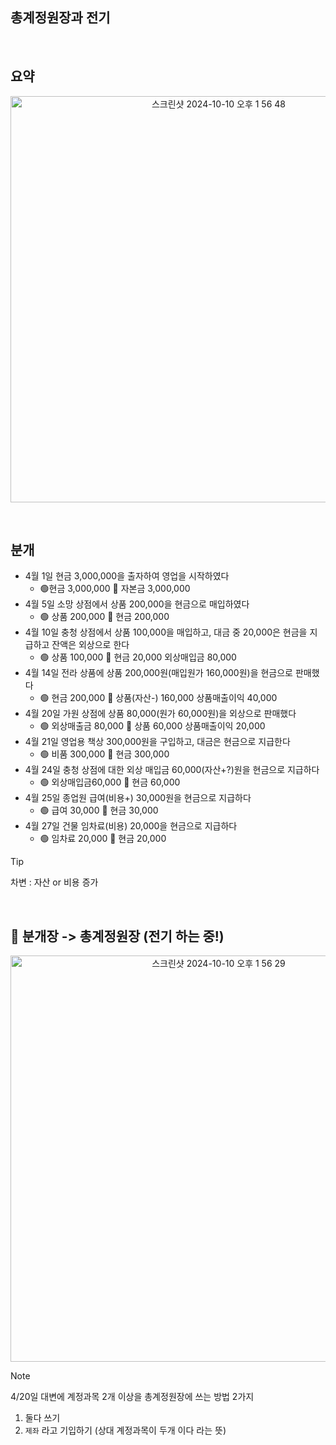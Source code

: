## 총계정원장과 전기

<br>

## 요약

<p align="center">
  <img width="650" alt="스크린샷 2024-10-10 오후 1 56 48" src="https://github.com/user-attachments/assets/756842dc-50cb-4ef0-81ef-02dabca9ab41">
</p>

<br/>

## 분개


* 4월 1일 현금 3,000,000을 출자하여 영업을 시작하였다
  * 🟢현금 3,000,000 🔴 자본금 3,000,000
* 4월 5일 소망 상점에서 상품 200,000을 현금으로 매입하였다
  * 🟢 상품 200,000 🔴 현금 200,000
* 4월 10일 충청 상점에서 상품 100,000을 매입하고, 대금 중 20,000은 현금을 지급하고 잔액은 외상으로 한다
  * 🟢 상품 100,000 🔴 현금 20,000 외상매입금 80,000
* 4월 14일 전라 상품에 상품 200,000원(매입원가 160,000원)을 현금으로 판매했다
  * 🟢 현금 200,000 🔴 상품(자산-) 160,000 상품매출이익 40,000
* 4월 20일 가원 상점에 상품 80,000(원가 60,000원)을 외상으로 판매했다
  * 🟢 외상매출금 80,000 🔴 상품 60,000 상품매출이익 20,000
* 4월 21일 영업용 책상 300,000원을 구입하고, 대금은 현금으로 지급한다
  * 🟢 비품 300,000 🔴 현금 300,000
* 4월 24일 충청 상점에 대한 외상 매입금 60,000(자산+?)원을 현금으로 지급하다
  * 🟢 외상매입금60,000 🔴 현금 60,000
* 4월 25일 종업원 급여(비용+) 30,000원을 현금으로 지급하다
  * 🟢 급여 30,000 🔴 현금 30,000
* 4월 27일 건물 임차료(비용) 20,000을 현금으로 지급하다
  * 🟢 임차료 20,000 🔴 현금 20,000


> [!TIP]
>
> 차변 : 자산 or 비용 증가

<br/>

## 💊 분개장 -> 총계정원장 (전기 하는 중!)
<p align="center">
  <img width="650" alt="스크린샷 2024-10-10 오후 1 56 29" src="https://github.com/user-attachments/assets/c955d5bf-6ee9-4646-a8eb-8329fec84360">
</p>


> [!NOTE]
>
> 4/20일 대변에 계정과목 2개 이상을 총계정원장에 쓰는 방법 2가지
>
> 1. 둘다 쓰기
> 2. `제좌` 라고 기입하기 (상대 계정과목이 두개 이다 라는 뜻)

 



